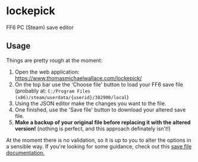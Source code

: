 # lockepick

FF6 PC (Steam) save editor

## Usage

Things are pretty rough at the moment:

1. Open the web application: https://www.thomasmichaelwallace.com/lockepick/
1. On the top bar use the 'Choose file' button to load your FF6 save file (probably at: `C:/Program Files (x86)/steam/userdata/{userid}/382900/local`)
1. Using the JSON editor make the changes you want to the file.
1. One finished, use the 'Save file' button to download your altered save file.
1. **Make a backup of your original file before replacing it with the altered version!** (nothing is perfect, and this approach definately isn't!)

At the moment there is no validation, so it is up to you to alter the options in a sensible way. If you're looking for some guidance, check out this [save file documentation.](https://www.ff6hacking.com/wiki/doku.php?id=ff6a:doc:savefile)
